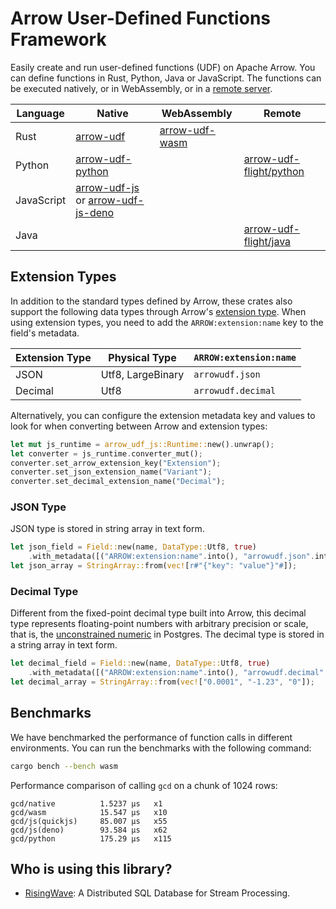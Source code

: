 # Arrow User-Defined Functions Framework

Easily create and run user-defined functions (UDF) on Apache Arrow.
You can define functions in Rust, Python, Java or JavaScript.
The functions can be executed natively, or in WebAssembly, or in a [remote server].

| Language   | Native             | WebAssembly             | Remote                    |
| ---------- | ------------------ | ----------------------- | ------------------------- |
| Rust       | [arrow-udf]        | [arrow-udf-wasm]        |                           |
| Python     | [arrow-udf-python] |                         | [arrow-udf-flight/python] |
| JavaScript | [arrow-udf-js] or [arrow-udf-js-deno] |      |                           |
| Java       |                    |                         | [arrow-udf-flight/java]   |

[arrow-udf]: ./arrow-udf
[arrow-udf-python]: ./arrow-udf-python
[arrow-udf-js]: ./arrow-udf-js
[arrow-udf-js-deno]: ./arrow-udf-js-deno
[arrow-udf-wasm]: ./arrow-udf-wasm
[remote server]: ./arrow-udf-flight
[arrow-udf-flight/python]: ./arrow-udf-flight/python
[arrow-udf-flight/java]: ./arrow-udf-flight/java

## Extension Types

In addition to the standard types defined by Arrow, these crates also support the following data types through Arrow's [extension type](https://arrow.apache.org/docs/format/Columnar.html#format-metadata-extension-types). When using extension types, you need to add the `ARROW:extension:name` key to the field's metadata.

| Extension Type | Physical Type     | `ARROW:extension:name`   |
| -------------- | ----------------- | ------------------------ |
| JSON           | Utf8, LargeBinary | `arrowudf.json`          |
| Decimal        | Utf8              | `arrowudf.decimal`       |

Alternatively, you can configure the extension metadata key and values to look for when converting between Arrow and extension types:

```rust
let mut js_runtime = arrow_udf_js::Runtime::new().unwrap();
let converter = js_runtime.converter_mut();
converter.set_arrow_extension_key("Extension");
converter.set_json_extension_name("Variant");
converter.set_decimal_extension_name("Decimal");
```

### JSON Type

JSON type is stored in string array in text form.

```rust
let json_field = Field::new(name, DataType::Utf8, true)
    .with_metadata([("ARROW:extension:name".into(), "arrowudf.json".into())].into());
let json_array = StringArray::from(vec![r#"{"key": "value"}"#]);
```

### Decimal Type

Different from the fixed-point decimal type built into Arrow, this decimal type represents floating-point numbers with arbitrary precision or scale, that is, the [unconstrained numeric](https://www.postgresql.org/docs/current/datatype-numeric.html#DATATYPE-NUMERIC-DECIMAL) in Postgres. The decimal type is stored in a string array in text form.

```rust
let decimal_field = Field::new(name, DataType::Utf8, true)
    .with_metadata([("ARROW:extension:name".into(), "arrowudf.decimal".into())].into());
let decimal_array = StringArray::from(vec!["0.0001", "-1.23", "0"]);
```

## Benchmarks

We have benchmarked the performance of function calls in different environments.
You can run the benchmarks with the following command:

```sh
cargo bench --bench wasm
```

Performance comparison of calling `gcd` on a chunk of 1024 rows:

```
gcd/native          1.5237 µs   x1
gcd/wasm            15.547 µs   x10
gcd/js(quickjs)     85.007 µs   x55
gcd/js(deno)        93.584 µs   x62
gcd/python          175.29 µs   x115
```

## Who is using this library?

- [RisingWave]: A Distributed SQL Database for Stream Processing.

[RisingWave]: https://github.com/risingwavelabs/risingwave
